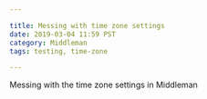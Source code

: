 ```yaml
---

title: Messing with time zone settings
date: 2019-03-04 11:59 PST
category: Middleman
tags: testing, time-zone 

---
```


Messing with the time zone settings in Middleman

